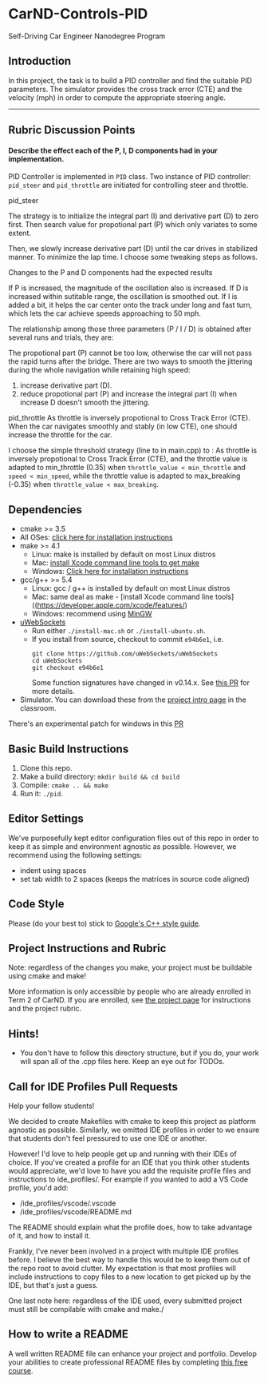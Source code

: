 # CarND-Controls-PID
Self-Driving Car Engineer Nanodegree Program

## Introduction

In this project, the task is to build a PID controller and find the suitable PID parameters. 
The simulator provides the cross track error (CTE) and the velocity (mph) in order to compute the appropriate steering angle.

---

## Rubric Discussion Points
#### Describe the effect each of the P, I, D components had in your implementation.

PID Controller is implemented in `PID` class. Two instance of PID controller: `pid_steer` and `pid_throttle` are initiated for controlling steer and throttle.

pid_steer

The strategy is to initialize the integral part (I) and derivative part (D) to zero first. Then search value for propotional part (P) which only variates to some extent.

Then, we slowly increase derivative part (D) until the car drives in stabilized manner. To minimize the lap time. I choose some tweaking steps as follows.

Changes to the P and D components had the expected results

If P is increased, the magnitude of the oscillation also is increased.
If D is increased within sutitable range, the oscillation is smoothed out. 
If I is added a bit, it helps the car center onto the track under long and fast turn, which lets the car achieve speeds approaching to 50 mph.

The relationship among those three parameters (P / I / D) is obtained after several runs and trials, they are:

The propotional part (P) cannot be too low, otherwise the car will not pass the rapid turns after the bridge.
There are two ways to smooth the jittering during the whole navigation while retaining high speed:
1. increase derivative part (D).
2. reduce propotional part (P) and increase the integral part (I) when increase D doesn't smooth the jittering.

pid_throttle
As throttle is inversely propotional to Cross Track Error (CTE). When the car navigates smoothly and stably (in low CTE), one should increase the throttle for the car.

I choose the simple threshold strategy (line to in main.cpp) to :
As throttle is inversely propotional to Cross Track Error (CTE), and the throttle value is adapted to min_throttle (0.35) when `throttle_value < min_throttle` and `speed < min_speed`, while the throttle value is adapted to max_breaking (-0.35) when `throttle_value < max_breaking`.


## Dependencies

* cmake >= 3.5
 * All OSes: [click here for installation instructions](https://cmake.org/install/)
* make >= 4.1
  * Linux: make is installed by default on most Linux distros
  * Mac: [install Xcode command line tools to get make](https://developer.apple.com/xcode/features/)
  * Windows: [Click here for installation instructions](http://gnuwin32.sourceforge.net/packages/make.htm)
* gcc/g++ >= 5.4
  * Linux: gcc / g++ is installed by default on most Linux distros
  * Mac: same deal as make - [install Xcode command line tools]((https://developer.apple.com/xcode/features/)
  * Windows: recommend using [MinGW](http://www.mingw.org/)
* [uWebSockets](https://github.com/uWebSockets/uWebSockets)
  * Run either `./install-mac.sh` or `./install-ubuntu.sh`.
  * If you install from source, checkout to commit `e94b6e1`, i.e.
    ```
    git clone https://github.com/uWebSockets/uWebSockets 
    cd uWebSockets
    git checkout e94b6e1
    ```
    Some function signatures have changed in v0.14.x. See [this PR](https://github.com/udacity/CarND-MPC-Project/pull/3) for more details.
* Simulator. You can download these from the [project intro page](https://github.com/udacity/self-driving-car-sim/releases) in the classroom.

There's an experimental patch for windows in this [PR](https://github.com/udacity/CarND-PID-Control-Project/pull/3)

## Basic Build Instructions

1. Clone this repo.
2. Make a build directory: `mkdir build && cd build`
3. Compile: `cmake .. && make`
4. Run it: `./pid`. 

## Editor Settings

We've purposefully kept editor configuration files out of this repo in order to
keep it as simple and environment agnostic as possible. However, we recommend
using the following settings:

* indent using spaces
* set tab width to 2 spaces (keeps the matrices in source code aligned)

## Code Style

Please (do your best to) stick to [Google's C++ style guide](https://google.github.io/styleguide/cppguide.html).

## Project Instructions and Rubric

Note: regardless of the changes you make, your project must be buildable using
cmake and make!

More information is only accessible by people who are already enrolled in Term 2
of CarND. If you are enrolled, see [the project page](https://classroom.udacity.com/nanodegrees/nd013/parts/40f38239-66b6-46ec-ae68-03afd8a601c8/modules/f1820894-8322-4bb3-81aa-b26b3c6dcbaf/lessons/e8235395-22dd-4b87-88e0-d108c5e5bbf4/concepts/6a4d8d42-6a04-4aa6-b284-1697c0fd6562)
for instructions and the project rubric.

## Hints!

* You don't have to follow this directory structure, but if you do, your work
  will span all of the .cpp files here. Keep an eye out for TODOs.

## Call for IDE Profiles Pull Requests

Help your fellow students!

We decided to create Makefiles with cmake to keep this project as platform
agnostic as possible. Similarly, we omitted IDE profiles in order to we ensure
that students don't feel pressured to use one IDE or another.

However! I'd love to help people get up and running with their IDEs of choice.
If you've created a profile for an IDE that you think other students would
appreciate, we'd love to have you add the requisite profile files and
instructions to ide_profiles/. For example if you wanted to add a VS Code
profile, you'd add:

* /ide_profiles/vscode/.vscode
* /ide_profiles/vscode/README.md

The README should explain what the profile does, how to take advantage of it,
and how to install it.

Frankly, I've never been involved in a project with multiple IDE profiles
before. I believe the best way to handle this would be to keep them out of the
repo root to avoid clutter. My expectation is that most profiles will include
instructions to copy files to a new location to get picked up by the IDE, but
that's just a guess.

One last note here: regardless of the IDE used, every submitted project must
still be compilable with cmake and make./

## How to write a README
A well written README file can enhance your project and portfolio.  Develop your abilities to create professional README files by completing [this free course](https://www.udacity.com/course/writing-readmes--ud777).

